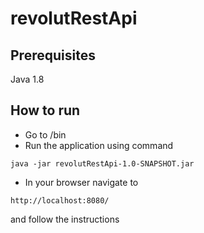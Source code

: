 # revolutRestApi
## Prerequisites
Java 1.8
## How to run
* Go to /bin 
* Run the application using command
```
java -jar revolutRestApi-1.0-SNAPSHOT.jar 
```
* In your browser navigate to 
```
http://localhost:8080/
```
and follow the instructions
